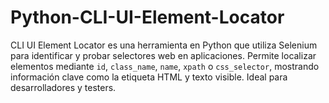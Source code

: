 # Python-CLI-UI-Element-Locator
CLI UI Element Locator es una herramienta en Python que utiliza Selenium para identificar y probar selectores web en aplicaciones. Permite localizar elementos mediante `id`, `class_name`, `name`, `xpath` o `css_selector`, mostrando información clave como la etiqueta HTML y texto visible. Ideal para desarrolladores y testers.
